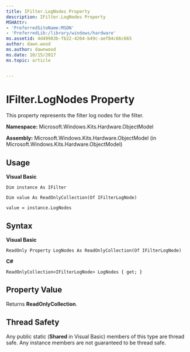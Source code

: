 ```yaml
---
title: IFilter.LogNodes Property
description: IFilter.LogNodes Property
MSHAttr:
- 'PreferredSiteName:MSDN'
- 'PreferredLib:/library/windows/hardware'
ms.assetid: 4d49983b-fb22-4264-b49c-aef84c66c665
author: dawn.wood
ms.author: dawnwood
ms.date: 10/15/2017
ms.topic: article


---
```


# IFilter.LogNodes Property


This property represents the filter log nodes for the filter.

**Namespace:** Microsoft.Windows.Kits.Hardware.ObjectModel

**Assembly:** Microsoft.Windows.Kits.Hardware.ObjectModel (in Microsoft.Windows.Kits.Hardware.ObjectModel)

## <span id="Usage"></span><span id="usage"></span><span id="USAGE"></span>Usage


**Visual Basic**

`Dim instance As IFilter`

`Dim value As ReadOnlyCollection(Of IFilterLogNode)`

`value = instance.LogNodes`

## <span id="Syntax"></span><span id="syntax"></span><span id="SYNTAX"></span>Syntax


**Visual Basic**

`ReadOnly Property LogNodes As ReadOnlyCollection(Of IFilterLogNode)`

**C#**

`ReadOnlyCollection<IFilterLogNode> LogNodes { get; }`

## <span id="Property_Value"></span><span id="property_value"></span><span id="PROPERTY_VALUE"></span>Property Value


Returns **ReadOnlyCollection**.

## <span id="Thread_Safety"></span><span id="thread_safety"></span><span id="THREAD_SAFETY"></span>Thread Safety


Any public static (**Shared** in Visual Basic) members of this type are thread safe. Any instance members are not guaranteed to be thread safe.

 

 






